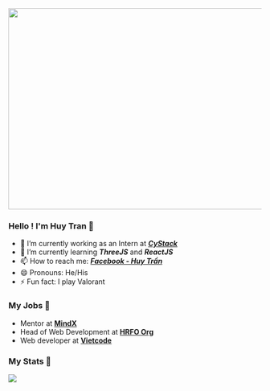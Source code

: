 <img width="1000" height="400" display="block" margin-left="auto" margin-right="auto" src="https://th.bing.com/th/id/R.3c5e70d536a4c7ddd79f322185e0eb24?rik=OGr7A8D9X8uMZw&riu=http%3a%2f%2fgetwallpapers.com%2fwallpaper%2ffull%2f2%2f3%2f9%2f333181.jpg&ehk=l0keUliggdKoD4eHNbPmParAU%2bY4I%2fxvCbn%2fPMaMpI4%3d&risl=&pid=ImgRaw&r=0">

### Hello ! I'm Huy Tran 👋

- 🔭 I’m currently working as an Intern at ***[CyStack](https://mindx.edu.vn/)***
- 🌱 I’m currently learning ***ThreeJS*** and ***ReactJS***
- 📫 How to reach me: ***[Facebook - Huy Trần](https://www.facebook.com/clown.coder/)***
- 😄 Pronouns: He/His
- ⚡ Fun fact: I play Valorant

### My Jobs 🏁

- Mentor at **[MindX](https://mindx.edu.vn/)**
- Head of Web Development at **[HRFO Org](https://www.facebook.com/hrfo.org)**
- Web developer at **[Vietcode](https://www.facebook.com/vietcode.org/?locale=vi_VN)**

### My Stats 💪

<img src="https://github-readme-stats.vercel.app/api?username=huytran-cloud&&show_icons=true&title_color=ffffff&icon_color=bb2acf&text_color=daf7dc&bg_color=191b1c">
